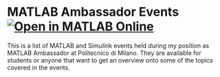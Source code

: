 # MATLAB Ambassador Events [![Open in MATLAB Online](https://www.mathworks.com/images/responsive/global/open-in-matlab-online.svg)](https://matlab.mathworks.com/open/github/v1?repo=lucapiombo/MATLAB-Ambassador-Events)

This is a list of MATLAB and Simulink events held during my position as MATLAB Ambassador at Politecnico di Milano. They are available for students or anyone that want to get an overview onto some of the topics covered in the events.
